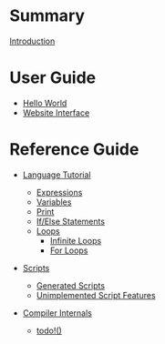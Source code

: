 # Summary

[Introduction](./introduction.md)

# User Guide

-   [Hello World](./hello_world.md)
-   [Website Interface]()

# Reference Guide

-   [Language Tutorial](./language_tutorial.md)

    -   [Expressions](./expressions.md)
    -   [Variables](./variables.md)
    -   [Print]()
    -   [If/Else Statements]()
    -   [Loops]()
        -   [Infinite Loops]()
        -   [For Loops]()

-   [Scripts]()

    -   [Generated Scripts]()
    -   [Unimplemented Script Features]()

-   [Compiler Internals]()

    -   [todo!()]()
